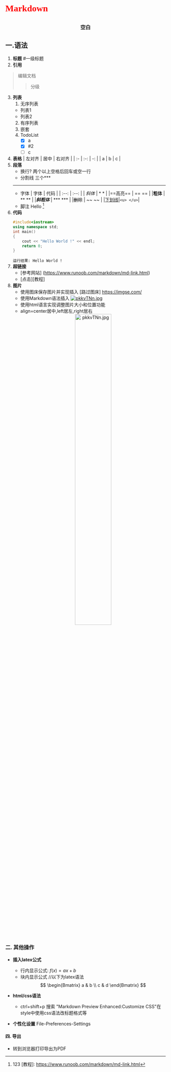 # <font face="仿宋" color=red>Markdown</font>
## <center><font face="宋体" size=3>空白</font></center> 
## 一.语法
1. **标题**
 #一级标题
2. **引用**
> 编辑文档
>> 分级
3. **列表**
   1. 无序列表
   - 列表1
   + 列表2
   2. 有序列表
   3. 嵌套
   4. TodoList
      - [x] a
      - [x] #2
      - [ ] c
4. **表格**
    | 左对齐 | 居中 | 右对齐 |
    | :- | :-: | -: |
    | a | b | c |
5. **段落**
    - 换行? 两个以上空格后回车或空一行  
    - 分割线 三个***
    ***
    - 字体
        | 字体 | 代码 |
        | :--: | :--: |
        | *斜体* | * * |
        |==高亮== | == == |
        |**粗体** | ** ** |
        |***斜粗体*** | *** *** |
        |~~删除~~ | ~~ ~~ |
        |<u>下划线</u>|``` <u> </u> ```|
    - 脚注
      Hello [^1]
6. **代码**
    ``` c++  //可以指明代码语言 {.line-numbers} 显示代码行数
    #include<iostream>
    using namespace std;
    int main()
    {
        cout << "Hello World !" << endl;
        return 0;
    }
    ```
    `运行结果: Hello World !`
7. **超链接**
    - [参考网站] (https://www.runoob.com/markdown/md-link.html)
    - [点击][教程]
8. **图片**
    - 使用图床保存图片并实现插入
        [路过图床] https://imgse.com/
    - 使用Markdown语法插入
    [![pkkvTNn.jpg](https://s21.ax1x.com/2024/05/03/pkkvTNn.jpg)](https://imgse.com/i/pkkvTNn)
    - 使用html语言实现调整图片大小和位置功能   
    - align=center居中,left居左,right居右
    <a href="https://imgse.com/i/pkkvTNn"><div align=center><img src="https://s21.ax1x.com/2024/05/03/pkkvTNn.jpg" alt="pkkvTNn.jpg" border="0" width="50%"/></div></a>
### 二. 其他操作
   - **插入latex公式**
     - 行内显示公式:  $f(x)=ax+b$
     - 块内显示公式 //以下为latex语法
     $$
     \begin{Bmatrix}
     a & b \\
     c & d
     \end{Bmatrix}
     $$

   - **html/css语法**  
      - ctrl+shift+p 搜索
      "Markdown Preview Enhanced:Customize CSS"在style中使用css语法改标题格式等
   - **个性化设置**
    File-Preferences-Settings
#### 四. 导出
 - 转到浏览器打印导出为PDF
          
[^1]: 123
[教程]: https://www.runoob.com/markdown/md-link.html

    